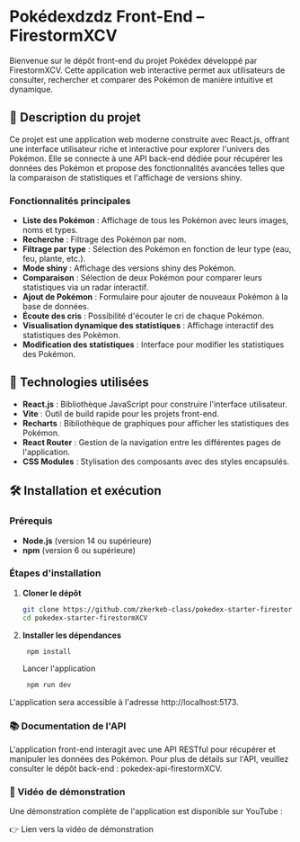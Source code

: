 # Pokédexdzdz Front-End – FirestormXCV

Bienvenue sur le dépôt front-end du projet Pokédex développé par FirestormXCV. Cette application web interactive permet aux utilisateurs de consulter, rechercher et comparer des Pokémon de manière intuitive et dynamique.

## 🧩 Description du projet

Ce projet est une application web moderne construite avec React.js, offrant une interface utilisateur riche et interactive pour explorer l'univers des Pokémon. Elle se connecte à une API back-end dédiée pour récupérer les données des Pokémon et propose des fonctionnalités avancées telles que la comparaison de statistiques et l'affichage de versions shiny.

### Fonctionnalités principales

- **Liste des Pokémon** : Affichage de tous les Pokémon avec leurs images, noms et types.
- **Recherche** : Filtrage des Pokémon par nom.
- **Filtrage par type** : Sélection des Pokémon en fonction de leur type (eau, feu, plante, etc.).
- **Mode shiny** : Affichage des versions shiny des Pokémon.
- **Comparaison** : Sélection de deux Pokémon pour comparer leurs statistiques via un radar interactif.
- **Ajout de Pokémon** : Formulaire pour ajouter de nouveaux Pokémon à la base de données.
- **Écoute des cris** : Possibilité d'écouter le cri de chaque Pokémon.
- **Visualisation dynamique des statistiques** : Affichage interactif des statistiques des Pokémon.
- **Modification des statistiques** : Interface pour modifier les statistiques des Pokémon.

## 🚀 Technologies utilisées

- **React.js** : Bibliothèque JavaScript pour construire l'interface utilisateur.
- **Vite** : Outil de build rapide pour les projets front-end.
- **Recharts** : Bibliothèque de graphiques pour afficher les statistiques des Pokémon.
- **React Router** : Gestion de la navigation entre les différentes pages de l'application.
- **CSS Modules** : Stylisation des composants avec des styles encapsulés.

## 🛠️ Installation et exécution

### Prérequis

- **Node.js** (version 14 ou supérieure)
- **npm** (version 6 ou supérieure)

### Étapes d'installation

1. **Cloner le dépôt**

   ```bash
   git clone https://github.com/zkerkeb-class/pokedex-starter-firestormXCV.git
   cd pokedex-starter-firestormXCV
    ```

2. **Installer les dépendances**

   ```bash
    npm install
    ```
    Lancer l'application

   ```bash
    npm run dev
    ```

L'application sera accessible à l'adresse http://localhost:5173.

### 📚 Documentation de l'API
L'application front-end interagit avec une API RESTful pour récupérer et manipuler les données des Pokémon. Pour plus de détails sur l'API, veuillez consulter le dépôt back-end : pokedex-api-firestormXCV.

### 🎥 Vidéo de démonstration
Une démonstration complète de l'application est disponible sur YouTube :

👉 Lien vers la vidéo de démonstration